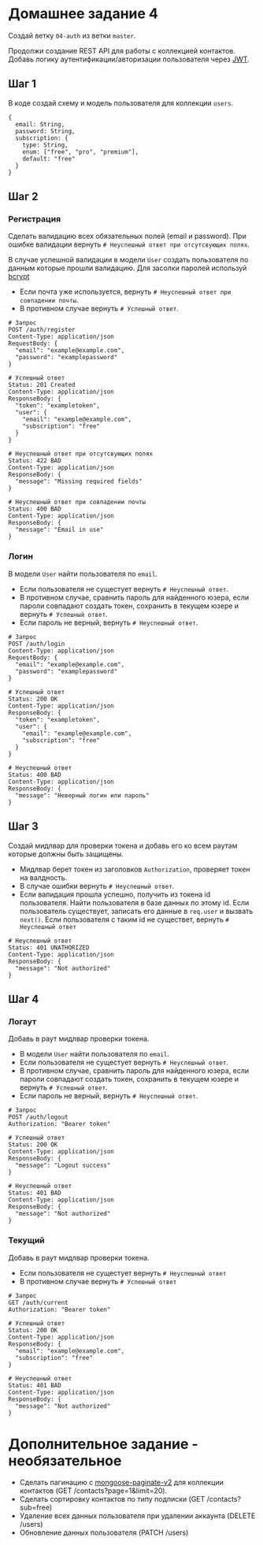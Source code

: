 # Домашнее задание 4

Создай ветку `04-auth` из ветки `master`.

Продолжи создание REST API для работы с коллекцией контактов. Добавь логику
аутентификации/авторизации пользователя через [JWT](https://jwt.io/).

## Шаг 1

В коде создай схему и модель пользователя для коллекции `users`.

```shell
{
  email: String,
  password: String,
  subscription: {
    type: String,
    enum: ["free", "pro", "premium"],
    default: "free"
  }
}
```

## Шаг 2

### Регистрация

Сделать валидацию всех обязательных полей (email и password). При ошибке
валидации вернуть `# Неуспешный ответ при отсутсвующих полях`.

В случае успешной валидации в модели `User` создать пользователя по данным
которые прошли валидацию. Для засолки паролей используй
[bcrypt](https://www.npmjs.com/package/bcrypt)

- Если почта уже используется, вернуть
  `# Неуспешный ответ при совпадении почты`.
- В противном случае вернуть `# Успешный ответ`.

```shell
# Запрос
POST /auth/register
Content-Type: application/json
RequestBody: {
  "email": "example@example.com",
  "password": "examplepassword"
}

# Успешный ответ
Status: 201 Created
Content-Type: application/json
ResponseBody: {
  "token": "exampletoken",
  "user": {
    "email": "example@example.com",
    "subscription": "free"
  }
}

# Неуспешный ответ при отсутсвующих полях
Status: 422 BAD
Content-Type: application/json
ResponseBody: {
  "message": "Missing required fields"
}

# Неуспешный ответ при совпадении почты
Status: 400 BAD
Content-Type: application/json
ResponseBody: {
  "message": "Email in use"
}
```

### Логин

В модели `User` найти пользователя по `email`.

- Если пользователя не сущестует вернуть `# Неуспешный ответ`.
- В противном случае, сравнить пароль для найденного юзера, если пароли
  совпадают создать токен, сохранить в текущем юзере и вернуть
  `# Успешный ответ`.
- Если пароль не верный, вернуть `# Неуспешный ответ`.

```shell
# Запрос
POST /auth/login
Content-Type: application/json
RequestBody: {
  "email": "example@example.com",
  "password": "examplepassword"
}

# Успешный ответ
Status: 200 OK
Content-Type: application/json
ResponseBody: {
  "token": "exampletoken",
  "user": {
    "email": "example@example.com",
    "subscription": "free"
  }
}

# Неуспешный ответ
Status: 400 BAD
Content-Type: application/json
ResponseBody: {
  "message": "Неверный логин или пароль"
}
```

## Шаг 3

Создай мидлвар для проверки токена и добавь его ко всем раутам которые должны
быть защищены.

- Мидлвар берет токен из заголовков `Authorization`, проверяет токен на
  валдность.
- В случае ошибки вернуть `# Неуспешный ответ`.
- Если валидация прошла успешно, получить из токена id пользователя. Найти
  пользователя в базе данных по этому id. Если пользователь существует, записать
  его данные в `req.user` и вызвать `next()`. Если пользователя с таким id не
  существет, вернуть `# Неуспешный ответ`

```shell
# Неуспешный ответ
Status: 401 UNATHORIZED
Content-Type: application/json
ResponseBody: {
  "message": "Not authorized"
}
```

## Шаг 4

### Логаут

Добавь в раут мидлвар проверки токена.

- В модели `User` найти пользователя по `email`.
- Если пользователя не сущестует вернуть `# Неуспешный ответ`.
- В противном случае, сравнить пароль для найденного юзера, если пароли
  совпадают создать токен, сохранить в текущем юзере и вернуть
  `# Успешный ответ`.
- Если пароль не верный, вернуть `# Неуспешный ответ`.

```shell
# Запрос
POST /auth/logout
Authorization: "Bearer token"

# Успешный ответ
Status: 200 OK
Content-Type: application/json
ResponseBody: {
  "message": "Logout success"
}

# Неуспешный ответ
Status: 401 BAD
Content-Type: application/json
ResponseBody: {
  "message": "Not authorized"
}
```

### Текущий

Добавь в раут мидлвар проверки токена.

- Если пользователя не сущестует вернуть `# Неуспешный ответ`
- В противном случае вернуть `# Успешный ответ`

```shell
# Запрос
GET /auth/current
Authorization: "Bearer token"

# Успешный ответ
Status: 200 OK
Content-Type: application/json
ResponseBody: {
  "email": "example@example.com",
  "subscription": "free"
}

# Неуспешный ответ
Status: 401 BAD
Content-Type: application/json
ResponseBody: {
  "message": "Not authorized"
}
```

# Дополнительное задание - необязательное

- Сделать пагинацию с
  [mongoose-paginate-v2](https://www.npmjs.com/package/mongoose-paginate-v2) для
  коллекции контактов (GET /contacts?page=1&limit=20).
- Сделать сортировку контактов по типу подписки (GET /contacts?sub=free)
- Удаление всех данных пользователя при удалении аккаунта (DELETE /users)
- Обновление данных пользователя (PATCH /users)
